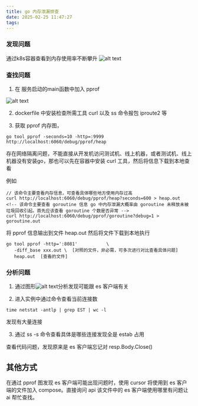 ```yaml
---
title: go 内存泄漏排查
date: 2025-02-25 11:47:27
tags:
---
```


### 发现问题
 通过k8s容器查看到内存使用率不断攀升
 ![alt text](/images/go-memory-leak/image1.png)

### 查找问题

1. 在 服务启动的main函数中加入 pprof 

![alt text](/images//go-memory-leak/image2.png)

2. dockerfile 中安装检查所需工具 curl 以及 ss 命令报包 iproute2 等


3. 获取 pprof 内存图，

`
go tool pprof -seconds=10 -http=:9999 http://localhost:6060/debug/pprof/heap
`

存在网络隔离问题，不能直接从开发机访问测试机、线上机器，或者测试机、线上机器没有安装go，那也可以先在容器中安装 curl 工具，然后将信息下载到本地查看

例如
```
// 该命令主要查看内存信息，可查看具体哪些地方使用内存过高
curl http://localhost:6060/debug/pprof/heap?seconds=600 > heap.out 
<!-- 该命令主要查看 goroutine 信息 go 中内存泄漏大概率由 goroutine 未释放未被垃圾回收引起。首先应该查看 goroutine 个数是否异常 -->
curl http://localhost:6060/debug/pprof/goroutine?debug=1 > goroutine.out 
```
将 pprof 信息输出到文件  heap.out  然后将文件下载到本地执行

```
go tool pprof -http=':8081'           \
   -diff_base xxx.out \  [对照的文件，非必需，可多次进行对比查看具体问题]
   heap.out  [查看的文件]

```

### 分析问题

1. 通过图形![alt text](/images/go-memory-leak/image4.png)分析发现可能跟 es 客户端有关

2. 进入实例中通过命令查看当前连接数
```
time netstat -antlp | grep EST | wc -l
```
发现有大量连接

3. 通过 ss -s 命令查看具体是哪些连接发现全是 estab 占用

查看代码问题，发现原来是 es 客户端忘记对 resp.Body.Close()



## 其他方式

在通过 pprof 图发现 es 客户端可能出现问题时，使用 cursor 将使用到 es 客户端的文件加入 compose。直接询问 api 该文件中的 es 客户端使用哪里有问题让 ai 帮忙查找。

